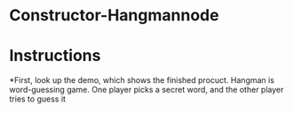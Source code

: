 # Constructor-Hangmannode

# **Instructions**

*First, look up the demo, which shows the finished procuct. Hangman is word-guessing game.  One player picks a secret word, and the other player tries to guess it